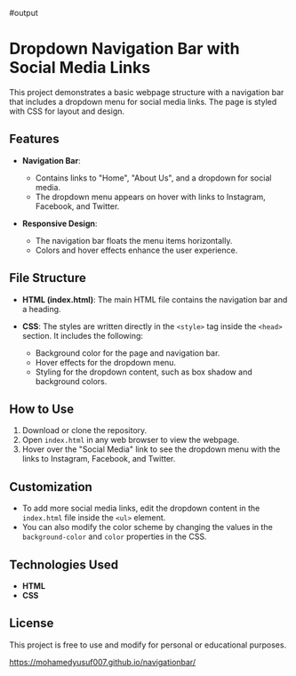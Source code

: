 #output
# Dropdown Navigation Bar with Social Media Links

This project demonstrates a basic webpage structure with a navigation bar that includes a dropdown menu for social media links. The page is styled with CSS for layout and design.

## Features

- **Navigation Bar**: 
  - Contains links to "Home", "About Us", and a dropdown for social media.
  - The dropdown menu appears on hover with links to Instagram, Facebook, and Twitter.
  
- **Responsive Design**: 
  - The navigation bar floats the menu items horizontally.
  - Colors and hover effects enhance the user experience.

## File Structure

- **HTML (index.html)**: 
  The main HTML file contains the navigation bar and a heading.
  
- **CSS**: 
  The styles are written directly in the `<style>` tag inside the `<head>` section. It includes the following:
  - Background color for the page and navigation bar.
  - Hover effects for the dropdown menu.
  - Styling for the dropdown content, such as box shadow and background colors.

## How to Use

1. Download or clone the repository.
2. Open `index.html` in any web browser to view the webpage.
3. Hover over the "Social Media" link to see the dropdown menu with the links to Instagram, Facebook, and Twitter.

## Customization

- To add more social media links, edit the dropdown content in the `index.html` file inside the `<ul>` element.
- You can also modify the color scheme by changing the values in the `background-color` and `color` properties in the CSS.

## Technologies Used

- **HTML**
- **CSS**

## License

This project is free to use and modify for personal or educational purposes.

https://mohamedyusuf007.github.io/navigationbar/
